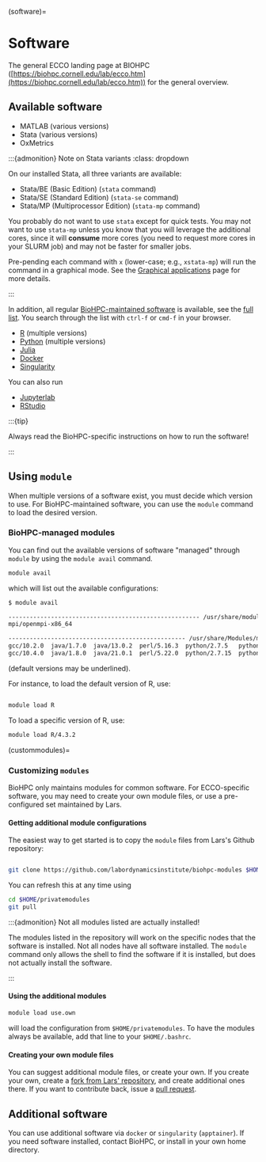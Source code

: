 (software)=
# Software

The general ECCO landing page at BIOHPC ([https://biohpc.cornell.edu/lab/ecco.htm](https://biohpc.cornell.edu/lab/ecco.htm)) for the general overview.

## Available software

- MATLAB (various versions)
- Stata (various versions)
- OxMetrics 

:::{admonition} Note on Stata variants
:class: dropdown

On our installed Stata, all three variants are available:

- Stata/BE (Basic Edition) (`stata` command)
- Stata/SE (Standard Edition) (`stata-se` command)
- Stata/MP (Multiprocessor Edition) (`stata-mp` command)

You probably do not want to use `stata` except for quick tests. You may not want to use `stata-mp` unless you know that you will leverage the additional cores, since it will **consume** more cores (you need to request more cores in your SLURM job) and may not be faster for smaller jobs.

Pre-pending each command with `x` (lower-case; e.g., `xstata-mp`) will run the command in a graphical mode. See the [Graphical applications](graphical) page for more details.

:::

In addition, all regular [BioHPC-maintained software](https://biohpc.cornell.edu/lab/userguide.aspx?a=software) is available, see the [full list](https://biohpc.cornell.edu/lab/userguide.aspx?a=software). You search through the list with `ctrl-f` or `cmd-f` in your browser.

- [R](https://biohpc.cornell.edu/lab/userguide.aspx?a=software&i=37#c) (multiple versions)
- [Python](https://biohpc.cornell.edu/lab/userguide.aspx?a=software&i=556#c) (multiple versions)
- [Julia](https://biohpc.cornell.edu/lab/userguide.aspx?a=software&i=182#c)
- [Docker](https://biohpc.cornell.edu/lab/userguide.aspx?a=software&i=340#c)
- [Singularity](https://biohpc.cornell.edu/lab/userguide.aspx?a=software&i=543#c)

You can also run

- [Jupyterlab](https://biohpc.cornell.edu/lab/userguide.aspx?a=software&i=1053#c)
- [RStudio](https://biohpc.cornell.edu/lab/userguide.aspx?a=software&i=266#c)

:::{tip}

Always read the BioHPC-specific instructions on how to run the software!

:::


## Using `module`

When multiple versions of a software exist, you must decide which version to use. For BioHPC-maintained software, you can use the `module` command to load the desired version. 

### BioHPC-managed modules

You can find out the available versions of software "managed" through `module` by using the `module avail` command.

```bash
module avail 
```

which will list out the available configurations:

```bash
$ module avail

------------------------------------------------------ /usr/share/modulefiles -------------------------------------------------------
mpi/openmpi-x86_64  

-------------------------------------------------- /usr/share/Modules/modulefiles ---------------------------------------------------
gcc/10.2.0  java/1.7.0  java/13.0.2  perl/5.16.3  python/2.7.5   python/3.6.15-r9  R/4.0.5-r9  R/4.2.1-r9  
gcc/10.4.0  java/1.8.0  java/21.0.1  perl/5.22.0  python/2.7.15  python/3.10.6-r9  R/4.1.3-r9  R/4.3.2     
```

(default versions may be underlined).



For instance, to load the default version of R, use:

```bash

module load R
```

To load a specific version of R, use:

```bash
module load R/4.3.2
```

(custommodules)=
### Customizing `modules`

BioHPC only maintains modules for common software. For ECCO-specific software, you may need to create your own module files, or use a pre-configured set maintained by Lars.

#### Getting additional module configurations

The easiest way to get started is to copy the `module` files from Lars's Github repository:

```bash

git clone https://github.com/labordynamicsinstitute/biohpc-modules $HOME/privatemodules
```

You can refresh this at any time using

```bash
cd $HOME/privatemodules
git pull
```

:::{admonition} Not all modules listed are actually installed!

The modules listed in the repository will work on the specific nodes that the software is installed. Not all nodes have all software installed. The `module` command only allows the shell to find the software if it is installed, but does not actually install the software.

:::

#### Using the additional modules

```bash
module load use.own
```

will load the configuration from `$HOME/privatemodules`. To have the modules always be available, add that line to your `$HOME/.bashrc`.



#### Creating your own module files

You can suggest additional module files, or create your own. If you create your own, create a [fork from Lars' repository](https://github.com/labordynamicsinstitute/biohpc-modules/fork), and create additional ones there. If you want to contribute back, issue a [pull request](https://github.com/labordynamicsinstitute/biohpc-modules/compare).


## Additional software

You can use additional software via `docker` or `singularity` (`apptainer`). If you need software installed, contact BioHPC, or install in your own home directory.
